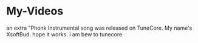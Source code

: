 # My-Videos

an extra "Phonk Instrumental song was released on TuneCore. My name's XsoftBud. hope it works. i am bew to tunecore
